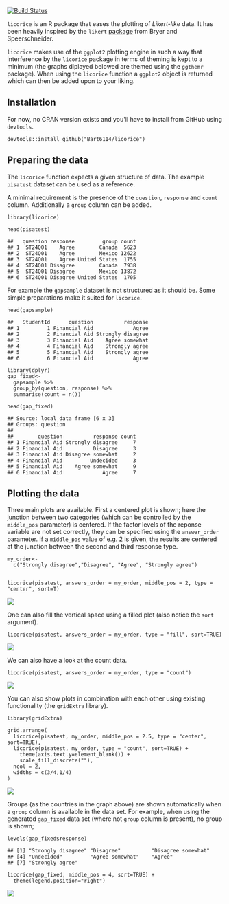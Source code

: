 [![Build
Status](https://travis-ci.org/Bart6114/licorice.svg?branch=master)](https://travis-ci.org/Bart6114/licorice)

`licorice` is an R package that eases the plotting of *Likert-like*
data. It has been heavily inspired by the `likert`
[package](https://github.com/jbryer/likert) from Bryer and
Speerschneider.

`licorice` makes use of the `ggplot2` plotting engine in such a way that
interference by the `licorice` package in terms of theming is kept to a
minimum (the graphs diplayed belowed are themed using the `ggthemr`
package). When using the `licorice` function a `ggplot2` object is
returned which can then be added upon to your liking.

Installation
------------

For now, no CRAN version exists and you'll have to install from GitHub
using `devtools`.

    devtools::install_github("Bart6114/licorice")

Preparing the data
------------------

The `licorice` function expects a given structure of data. The example
`pisatest` dataset can be used as a reference.

A minimal requirement is the presence of the `question`, `response` and
`count` column. Additionally a `group` column can be added.

    library(licorice)

    head(pisatest)

    ##   question response         group count
    ## 1  ST24Q01    Agree        Canada  5623
    ## 2  ST24Q01    Agree        Mexico 12622
    ## 3  ST24Q01    Agree United States  1755
    ## 4  ST24Q01 Disagree        Canada  7938
    ## 5  ST24Q01 Disagree        Mexico 13872
    ## 6  ST24Q01 Disagree United States  1705

For example the `gapsample` dataset is not structured as it should be.
Some simple preparations make it suited for `licorice`.

    head(gapsample)

    ##   StudentId      question          response
    ## 1         1 Financial Aid             Agree
    ## 2         2 Financial Aid Strongly disagree
    ## 3         3 Financial Aid    Agree somewhat
    ## 4         4 Financial Aid    Strongly agree
    ## 5         5 Financial Aid    Strongly agree
    ## 6         6 Financial Aid             Agree

    library(dplyr)
    gap_fixed<-
      gapsample %>%
      group_by(question, response) %>%
      summarise(count = n())

    head(gap_fixed)

    ## Source: local data frame [6 x 3]
    ## Groups: question
    ## 
    ##        question          response count
    ## 1 Financial Aid Strongly disagree     7
    ## 2 Financial Aid          Disagree     3
    ## 3 Financial Aid Disagree somewhat     2
    ## 4 Financial Aid         Undecided     3
    ## 5 Financial Aid    Agree somewhat     9
    ## 6 Financial Aid             Agree     7

Plotting the data
-----------------

Three main plots are available. First a centered plot is shown; here the
junction between two categories (which can be controlled by the
`middle_pos` parameter) is centered. If the factor levels of the reponse
variable are not set correctly, they can be specified using the
`answer_order` parameter. If a `middle_pos` value of e.g. 2 is given,
the results are centered at the junction between the second and third
response type.

    my_order<-
      c("Strongly disagree","Disagree", "Agree", "Strongly agree")


    licorice(pisatest, answers_order = my_order, middle_pos = 2, type = "center", sort=T)

![](http://i.imgur.com/sCXTFDn.png)

One can also fill the vertical space using a filled plot (also notice
the `sort` argument).

    licorice(pisatest, answers_order = my_order, type = "fill", sort=TRUE)

![](http://i.imgur.com/0xBrEoG.png)

We can also have a look at the count data.

    licorice(pisatest, answers_order = my_order, type = "count")

![](http://i.imgur.com/8IwrNLQ.png)

You can also show plots in combination with each other using existing
functionality (the `gridExtra` library).

    library(gridExtra)

    grid.arrange(
      licorice(pisatest, my_order, middle_pos = 2.5, type = "center", sort=TRUE),
      licorice(pisatest, my_order, type = "count", sort=TRUE) +
        theme(axis.text.y=element_blank()) +
        scale_fill_discrete(""),
      ncol = 2,
      widths = c(3/4,1/4)
    )

![](http://i.imgur.com/l3wyGTv.png)

Groups (as the countries in the graph above) are shown automatically
when a `group` column is available in the data set. For example, when
using the generated `gap_fixed` data set (where not `group` column is
present), no group is shown;

    levels(gap_fixed$response)

    ## [1] "Strongly disagree" "Disagree"          "Disagree somewhat"
    ## [4] "Undecided"         "Agree somewhat"    "Agree"            
    ## [7] "Strongly agree"

    licorice(gap_fixed, middle_pos = 4, sort=TRUE) +
      theme(legend.position="right")

![](http://i.imgur.com/bcvWcpF.png)
